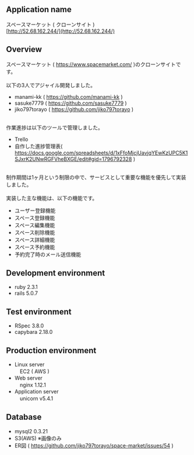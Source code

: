 ## Application name
スペースマーケット ( クローンサイト )
<br>[http://52.68.162.244/](http://52.68.162.244/)

## Overview
スペースマーケット ( https://www.spacemarket.com/ )のクローンサイトです。
<br><br>以下の3人でアジャイル開発しました。
- manami-kk ( https://github.com/manami-kk )
- sasuke7779 ( https://github.com/sasuke7779 )
- jiko797torayo ( https://github.com/jiko797torayo )

<br>作業進捗は以下のツールで管理しました。
- Trello
- 自作した進捗管理表( https://docs.google.com/spreadsheets/d/1xFfoMjcjUavjqYEwKzUPC5K1SJxrK2UNwRGFVheBXGE/edit#gid=1796792328 )

<br>制作期間は1ヶ月という制限の中で、サービスとして重要な機能を優先して実装しました。
<br><br>実装した主な機能は、以下の機能です。
- ユーザー登録機能
- スペース登録機能
- スペース編集機能
- スペース削除機能
- スペース詳細機能
- スペース予約機能
- 予約完了時のメール送信機能

## Development environment
* ruby  2.3.1
* rails 5.0.7

## Test environment
* RSpec 3.8.0
* capybara 2.18.0

## Production environment
* Linux server<br>　EC2 ( AWS )
* Web server<br>　nginx 1.12.1
* Application server<br>　unicorn v5.4.1

## Database
* mysql2 0.3.21
* S3(AWS) ※画像のみ
* ER図 ( https://github.com/jiko797torayo/space-market/issues/54 )


